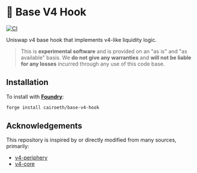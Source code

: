 # 🔩 Base V4 Hook

[![CI][ci-badge]][ci-url]

Uniswap v4 base hook that implements v4-like liquidity logic.

> This is **experimental software** and is provided on an "as is" and "as available" basis. We **do not give any warranties** and **will not be liable for any losses** incurred through any use of this code base.

## Installation

To install with [**Foundry**](https://github.com/foundry-rs/foundry):

```sh
forge install cairoeth/base-v4-hook
```

## Acknowledgements

This repository is inspired by or directly modified from many sources, primarily:

- [v4-periphery](https://github.com/Uniswap/v4-periphery)
- [v4-core](https://github.com/Uniswap/v4-core)

[ci-badge]: https://github.com/cairoeth/base-v4-hook/actions/workflows/test.yml/badge.svg
[ci-url]: https://github.com/cairoeth/base-v4-hook/actions/workflows/test.yml